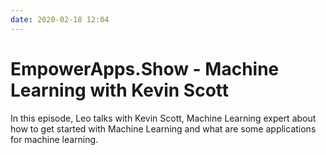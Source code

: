 ```yaml
---
date: 2020-02-18 12:04
---
```

# EmpowerApps.Show - Machine Learning with Kevin Scott


In this episode, Leo talks with Kevin Scott, Machine Learning expert about how to get started with Machine Learning and what are some applications for machine learning.